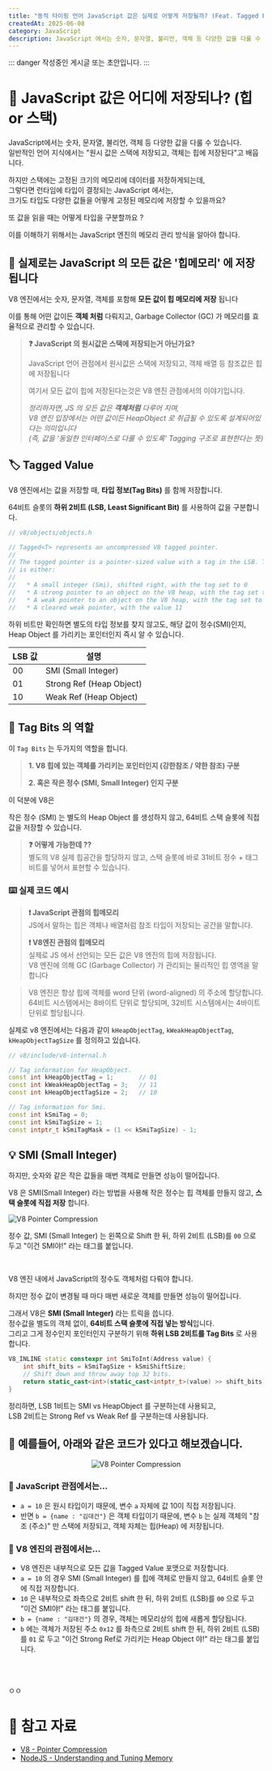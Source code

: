 ```yaml
---
title: "동적 타이핑 언어 JavaScript 값은 실제로 어떻게 저장될까? (Feat. Tagged Pointer, NaN-Boxing)"
createdAt: 2025-06-08
category: JavaScript
description: JavaScript 에서는 숫자, 문자열, 불리언, 객체 등 다양한 값을 다룰 수 있습니다. 일반적인으로는 원시값은 스택에, 나머지는 힙에 저장된다고 합니다. 하지만 동적 타입 언어인 JavaScript 는 런타임에 타입이 결정되는데, 그렇다면 실제로 값은 어디에 또 어떻게 저장될까요 ?
---
```


::: danger
작성중인 게시글 또는 초안입니다.
:::

# 🤔 JavaScript 값은 어디에 저장되나? (힙 or 스택)

JavaScript에서는 숫자, 문자열, 불리언, 객체 등 다양한 값을 다룰 수 있습니다.  
일반적인 언어 지식에서는 "원시 값은 스택에 저장되고, 객체는 힙에 저장된다"고 배웁니다.

하지만 스택에는 고정된 크기의 메모리에 데이터를 저장하게되는데, <br />
그렇다면 런타임에 타입이 결정되는 JavaScript 에서는, <br />
크기도 타입도 다양한 값들을 어떻게 고정된 메모리에 저장할 수 있을까요? <br />

또 값을 읽을 때는 어떻게 타입을 구분할까요 ?

이를 이해하기 위해서는 JavaScript 엔진의 메모리 관리 방식을 알아야 합니다.

## 💾 실제로는 JavaScript 의 모든 값은 '힙메모리' 에 저장됩니다

V8 엔진에서는 숫자, 문자열, 객체를 포함해 **모든 값이 힙 메모리에 저장** 됩니다

이를 통해 어떤 값이든 **객체 처럼** 다뤄지고, Garbage Collector (GC) 가 메모리를 효율적으로 관리할 수 있습니다.

> **❓ JavaScript 의 원시값은 스택에 저장되는거 아닌가요?** <br/>
>
> JavaScript 언어 관점에서 원시값은 스택에 저장되고, 객체 배열 등 참조값은 힙에 저장됩니다 <br/>
>
> 여기서 모든 값이 힙에 저장된다는것은 V8 엔진 관점에서의 이야기입니다. <br/>
>
> _정리하자면, JS 의 모든 값은 **객체처럼** 다루어 지며, <br/>
> V8 엔진 입장에서는 어떤 값이든 HeapObject 로 취급될 수 있도록 설계되어있다는 의미입니다 <br/>
> (즉, 값을 '동일한 인터페이스로 다룰 수 있도록' Tagging 구조로 표현한다는 뜻)_

## 🏷️ Tagged Value

V8 엔진에서는 값을 저장할 때, **타입 정보(Tag Bits)** 를 함께 저장합니다.

64비트 슬롯의 **하위 2비트 (LSB, Least Significant Bit)** 를 사용하여 값을 구분합니다.

```cpp
// v8/objects/objects.h

// Tagged<T> represents an uncompressed V8 tagged pointer.
//
// The tagged pointer is a pointer-sized value with a tag in the LSB. The value
// is either:
//
//   * A small integer (Smi), shifted right, with the tag set to 0
//   * A strong pointer to an object on the V8 heap, with the tag set to 01
//   * A weak pointer to an object on the V8 heap, with the tag set to 11
//   * A cleared weak pointer, with the value 11
```

하위 비트만 확인하면 별도의 타입 정보를 찾지 않고도, 해당 값이 정수(SMI)인지, Heap Object 를 가리키는 포인터인지 즉시 알 수 있습니다.

| LSB 값 | 설명                     |
| ------ | ------------------------ |
| 00     | SMI (Small Integer)      |
| 01     | Strong Ref (Heap Object) |
| 10     | Weak Ref (Heap Object)   |

## 🤔 Tag Bits 의 역할

이 `Tag Bits` 는 두가지의 역할을 합니다.

> **1. V8 힙에 있는 객체를 가리키는 포인터인지 (강한참조 / 약한 참조) 구분**
>
> **2. 혹은 작은 정수 (SMI, Small Integer) 인지 구분**

이 덕분에 V8은

작은 정수 (SMI) 는 별도의 Heap Object 를 생성하지 않고, 64비트 스택 슬롯에 직접 값을 저장할 수 있습니다.

> **❓ 어떻게 가능한데 ??** <br/>
> 별도의 V8 실제 힙공간을 할당하지 않고, 스택 슬롯에 바로 31비트 정수 + 태그 비트를 넣어서 표현할 수 있습니다. <br/>

### ⌨️ 실제 코드 예시

> **❗️ JavaScript 관점의 힙메모리** <br/>
> JS에서 말하는 힙은 객체나 배열처럼 참조 타입이 저장되는 공간을 말합니다. <br/>
>
> **❗️ V8엔진 관점의 힙메모리** <br/>
> 실제로 JS 에서 선언되는 모든 값은 V8 엔진의 힙에 저장됩니다. <br/>
> V8 엔진에 의해 GC (Garbage Collector) 가 관리되는 물리적인 힙 영역을 말합니다

> V8 엔진은 항상 힙에 객체를 word 단위 (word-aligned) 의 주소에 할당합니다. <br/>
> 64비트 시스템에서는 8바이트 단위로 할당되며, 32비트 시스템에서는 4바이트 단위로 할당됩니다.

실제로 v8 엔진에서는 다음과 같이 `kHeapObjectTag`, `kWeakHeapObjectTag`, `kHeapObjectTagSize` 를 정의하고 있습니다.

```cpp
// v8/include/v8-internal.h

// Tag information for HeapObject.
const int kHeapObjectTag = 1;       // 01
const int kWeakHeapObjectTag = 3;   // 11
const int kHeapObjectTagSize = 2;   // 10

// Tag information for Smi.
const int kSmiTag = 0;
const int kSmiTagSize = 1;
const intptr_t kSmiTagMask = (1 << kSmiTagSize) - 1;
```

## 💡 SMI (Small Integer)

하지만, 숫자와 같은 작은 값들을 매번 객체로 만들면 성능이 떨어집니다.

V8 은 SMI(Small Integer) 라는 방법을 사용해 작은 정수는 힙 객체를 만들지 않고, **스택 슬롯에 직접 저장** 합니다.

<img src="./img/v8-pointer-compression-1.png" alt="V8 Pointer Compression" width={400} />

정수 값, SMI (Small Integer) 는 왼쪽으로 Shift 한 뒤, 하위 2비트 (LSB)를 `00` 으로 두고 "이건 SMI야!" 라는 태그를 붙입니다. <br />

<br />

V8 엔진 내에서 JavaScript의 정수도 객체처럼 다뤄야 합니다.

하지만 정수 값이 변경될 때 마다 매번 새로운 객체를 만들면 성능이 떨어집니다.

그래서 V8은 **SMI (Small Integer)** 라는 트릭을 씁니다. <br/>
정수값을 별도의 객체 없이, **64비트 스택 슬롯에 직접 넣는 방식**입니다. <br/>
그리고 그게 정수인지 포인터인지 구분하기 위해 **하위 LSB 2비트를 Tag Bits** 로 사용합니다.

```cpp
V8_INLINE static constexpr int SmiToInt(Address value) {
    int shift_bits = kSmiTagSize + kSmiShiftSize;
    // Shift down and throw away top 32 bits.
    return static_cast<int>(static_cast<intptr_t>(value) >> shift_bits);
}
```

정리하면, LSB 1비트는 SMI vs HeapObject 를 구분하는데 사용되고, <br />
LSB 2비트는 Strong Ref vs Weak Ref 를 구분하는데 사용됩니다.

## 👀 예를들어, 아래와 같은 코드가 있다고 해보겠습니다.

<center>
    <img src="./img/v8-pointer-compression-2.png" alt="V8 Pointer Compression" width={800} />
</center>

### 🧠 JavaScript 관점에서는...

- `a = 10` 은 원시 타입이기 때문에, 변수 `a` 자체에 값 10이 직접 저장됩니다.
- 반면 `b = {name : "김대건"}` 은 객체 타입이기 때문에, 변수 `b` 는 실제 객체의 "참조 (주소)" 만 스택에 저장되고, 객체 자체는 힙(Heap) 에 저장됩니다.

### 🧠 V8 엔진의 관점에서는...

- V8 엔진은 내부적으로 모든 값을 Tagged Value 포맷으로 저장합니다.
- `a = 10` 의 경우 SMI (Small Integer) 를 힙에 객체로 만들지 않고, 64비트 슬롯 안에 직접 저장합니다.
- `10` 은 내부적으로 좌측으로 2비트 shift 한 뒤, 하위 2비트 (LSB)를 `00` 으로 두고 "이건 SMI야!" 라는 태그를 붙입니다.
- `b = {name : "김대건"}` 의 경우, 객체는 메모리상의 힙에 새롭게 할당됩니다.
- `b` 에는 객체가 저장된 주소 `0x12` 를 좌측으로 2비트 shift 한 뒤, 하위 2비트 (LSB)를 `01` 로 두고 "이건 Strong Ref로 가리키는 Heap Object 야!" 라는 태그를 붙입니다.

<br />
<br />

ㅇㅇ

# 🔗 참고 자료

- [V8 - Pointer Compression](https://v8.dev/blog/pointer-compression)
- [NodeJS - Understanding and Tuning Memory](https://nodejs.org/en/learn/diagnostics/memory/understanding-and-tuning-memory)
